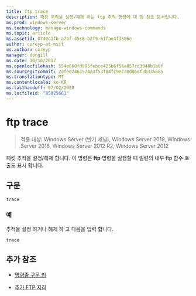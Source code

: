 ```yaml
---
title: ftp trace
description: 패킷 추적을 설정/해제 하는 ftp 추적 명령에 대 한 참조 문서입니다.
ms.prod: windows-server
ms.technology: manage-windows-commands
ms.topic: article
ms.assetid: 8740c1fb-a7bf-45c8-b2f9-61fae4f3506e
author: coreyp-at-msft
ms.author: coreyp
manager: dongill
ms.date: 10/16/2017
ms.openlocfilehash: 554e660fd995febce425b6f56a857cd3048b1b0f
ms.sourcegitcommit: 2afed2461574a3f53f84fc9ec28d86df3b335685
ms.translationtype: MT
ms.contentlocale: ko-KR
ms.lasthandoff: 07/02/2020
ms.locfileid: "85925661"
---
```

# <a name="ftp-trace"></a>ftp trace

> 적용 대상: Windows Server (반기 채널), Windows Server 2019, Windows Server 2016, Windows Server 2012 R2, Windows Server 2012

패킷 추적을 설정/해제 합니다. 이 명령은 **ftp** 명령을 실행할 때 일련의 내부 ftp 함수 호출도 표시 합니다.

## <a name="syntax"></a>구문

```
trace
```

### <a name="examples"></a>예

추적을 설정 하거나 해제 하 고 다음을 입력 합니다.

```
trace
```

## <a name="additional-references"></a>추가 참조

- [명령줄 구문 키](command-line-syntax-key.md)

- [추가 FTP 지침](https://docs.microsoft.com/previous-versions/orphan-topics/ws.10/cc756013(v=ws.10))
